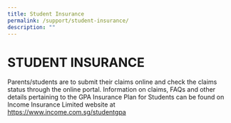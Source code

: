 ```yaml
---
title: Student Insurance
permalink: /support/student-insurance/
description: ""
---
```

<h1>STUDENT INSURANCE</h1>
<div>Parents/students are to submit their claims online and check the claims status through the online portal. Information on claims, FAQs and other details pertaining to the GPA Insurance Plan for Students can be found on Income Insurance Limited website at <a href="https://www.income.com.sg/studentgpa">https://www.income.com.sg/studentgpa</a></div>
